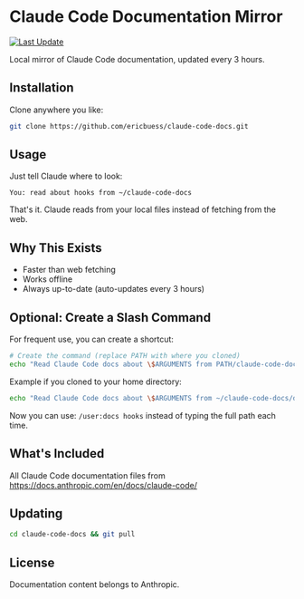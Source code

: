 # Claude Code Documentation Mirror

[![Last Update](https://img.shields.io/github/last-commit/ericbuess/claude-code-docs/main.svg?label=docs%20updated)](https://github.com/ericbuess/claude-code-docs/commits/main)

Local mirror of Claude Code documentation, updated every 3 hours.

## Installation

Clone anywhere you like:
```bash
git clone https://github.com/ericbuess/claude-code-docs.git
```

## Usage

Just tell Claude where to look:

```
You: read about hooks from ~/claude-code-docs
```

That's it. Claude reads from your local files instead of fetching from the web.

## Why This Exists

- Faster than web fetching
- Works offline
- Always up-to-date (auto-updates every 3 hours)

## Optional: Create a Slash Command

For frequent use, you can create a shortcut:

```bash
# Create the command (replace PATH with where you cloned)
echo "Read Claude Code docs about \$ARGUMENTS from PATH/claude-code-docs/docs/" > ~/.claude/commands/docs.md
```

Example if you cloned to your home directory:
```bash
echo "Read Claude Code docs about \$ARGUMENTS from ~/claude-code-docs/docs/" > ~/.claude/commands/docs.md
```

Now you can use: `/user:docs hooks` instead of typing the full path each time.

## What's Included

All Claude Code documentation files from https://docs.anthropic.com/en/docs/claude-code/

## Updating

```bash
cd claude-code-docs && git pull
```

## License

Documentation content belongs to Anthropic.